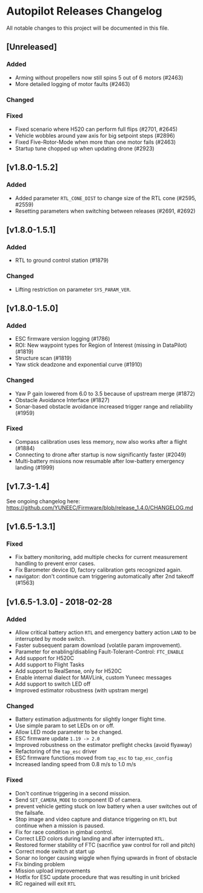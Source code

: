 # Autopilot Releases Changelog
All notable changes to this project will be documented in this file.

## [Unreleased]
### Added
* Arming without propellers now still spins 5 out of 6 motors (#2463)
* More detailed logging of motor faults (#2463)

### Changed

### Fixed
* Fixed scenario where H520 can perform full flips (#2701, #2645)
* Vehicle wobbles around yaw axis for big setpoint steps (#2896)
* Fixed Five-Rotor-Mode when more than one motor fails (#2463)
* Startup tune chopped up when updating drone (#2923)


## [v1.8.0-1.5.2]
### Added
* Added parameter `RTL_CONE_DIST` to change size of the RTL cone (#2595, #2559)
* Resetting parameters when switching between releases (#2691, #2692)


## [v1.8.0-1.5.1]
### Added
* RTL to ground control station (#1879)

### Changed
* Lifting restriction on parameter `SYS_PARAM_VER`.


## [v1.8.0-1.5.0]
### Added
* ESC firmware version logging (#1786)
* ROI: New waypoint types for Region of Interest (missing in DataPilot) (#1819)
* Structure scan (#1819)
* Yaw stick deadzone and exponential curve (#1910)

### Changed
* Yaw P gain lowered from 6.0 to 3.5 because of upstream merge (#1872)
* Obstacle Avoidance Interface (#1827)
* Sonar-based obstacle avoidance increased trigger range and reliability (#1959)

### Fixed
* Compass calibration uses less memory, now also works after a flight (#1884)
* Connecting to drone after startup is now significantly faster (#2049)
* Multi-battery missions now resumable after low-battery emergency landing (#1999)


## [v1.7.3-1.4]
See ongoing changelog here: https://github.com/YUNEEC/Firmware/blob/release_1.4.0/CHANGELOG.md


## [v1.6.5-1.3.1]
### Fixed
* Fix battery monitoring, add multiple checks for current measurement handling to prevent error cases.
* Fix Barometer device ID, factory calibration gets recognized again.
* navigator: don't continue cam triggering automatically after 2nd takeoff (#1563)


## [v1.6.5-1.3.0] - 2018-02-28
### Added
* Allow critical battery action `RTL` and emergency battery action `LAND` to be
  interrupted by mode switch.
* Faster subsequent param download (volatile param improvement).
* Parameter for enabling/disabling Fault-Tolerant-Control: `FTC_ENABLE`
* Add support for H520C
* Add support to Flight Tasks
* Add support to RealSense, only for H520C
* Enable internal dialect for MAVLink, custom Yuneec messages
* Add support to switch LED off
* Improved estimator robustness (with upstram merge)

### Changed
* Battery estimation adjustments for slightly longer flight time.
* Use simple param to set LEDs on or off.
* Allow LED mode parameter to be changed.
* ESC firmware update `1.19 -> 2.0`
* Improved robustness on the estimator preflight checks (avoid flyaway)
* Refactoring of the `tap_esc` driver
* ESC firmware functions moved from `tap_esc` to `tap_esc_config`
* Increased landing speed from 0.8 m/s to 1.0 m/s

### Fixed
* Don't continue triggering in a second mission.
* Send `SET_CAMERA_MODE` to component ID of camera.
* prevent vehicle getting stuck on low battery when a user switches out of the failsafe.
* Stop image and video capture and distance triggering on `RTL` but
  continue when a mission is paused.
* Fix for race condition in gimbal control.
* Correct LED colors during landing and after interrupted `RTL`.
* Restored former stability of FTC (sacrifice yaw control for roll and pitch)
* Correct mode switch at start up
* Sonar no longer causing wiggle when flying upwards in front of obstacle
* Fix binding problem
* Mission upload improvements
* Hotfix for ESC update procedure that was resulting in unit bricked
* RC regained will exit `RTL`
